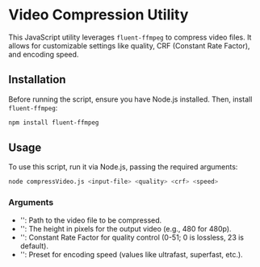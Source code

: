 # Video Compression Utility

This JavaScript utility leverages `fluent-ffmpeg` to compress video files. It allows for customizable settings like quality, CRF (Constant Rate Factor), and encoding speed.

## Installation

Before running the script, ensure you have Node.js installed. Then, install `fluent-ffmpeg`:

```bash
npm install fluent-ffmpeg
```

## Usage
To use this script, run it via Node.js, passing the required arguments:

```bash
node compressVideo.js <input-file> <quality> <crf> <speed>
```

### Arguments
* '<input-file>': Path to the video file to be compressed.
* '<quality>': The height in pixels for the output video (e.g., 480 for 480p).
* '<crf>': Constant Rate Factor for quality control (0-51; 0 is lossless, 23 is default).
* '<speed>': Preset for encoding speed (values like ultrafast, superfast, etc.).
